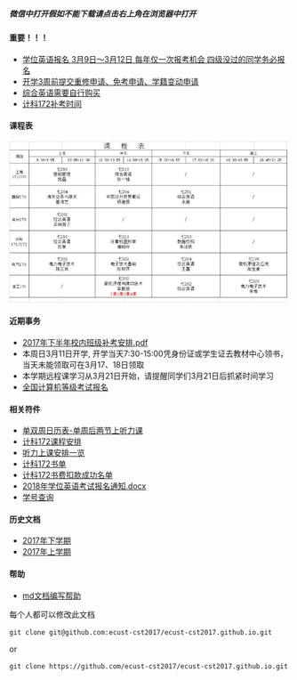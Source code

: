##### 微信中打开假如不能下载请点击右上角在浏览器中打开

#### 重要！！！
- [学位英语报名 3月9日～3月12日 每年仅一次报考机会 四级没过的同学务必报名](https://mp.weixin.qq.com/s/qmuDG13EIkLdq1PbdA-8ZQ)
- [开学3周前提交重修申请、免考申请、学籍变动申请](2018-first-half/apply/apply.md)
- [综合英语需要自行购买](2018-first-half/attachment/自行购买综合英语.jpg)
- [计科172补考时间](2018-first-half/补考时间.jpeg)

#### 课程表
<img src="2018-first-half/课程表.jpeg" width="500px" />

#### 近期事务
- [2017年下半年校内班级补考安排.pdf](2018-first-half/2017年下半年校内班级补考安排.pdf)
- 本周日3月11日开学, 开学当天7:30-15:00凭身份证或学生证去教材中心领书，当天未能领取可在3月17、18日领取
- 本学期远程课学习从3月21日开始，请提醒同学们3月21日后抓紧时间学习
- [全国计算机等级考试报名](https://mp.weixin.qq.com/s/oJ9d8Pscy1j_F-hkigG_fA)

#### 相关符件
- [单双周日历表-单周后两节上听力课](2018-first-half/attachment/单双周日历表.jpg)
- [计科172课程安排](2018-first-half/班级课程表.png)
- [听力上课安排一览](2018-first-half/attachment/听力上课安排一览.jpg)
- [计科172书单](2018-first-half/attachment/书单.jpg)
- [计科172书费扣款成功名单](2018-first-half/attachment/扣书成功名单.jpg)
- [2018年学位英语考试报名通知.docx](2018-first-half/2018年学位英语考试报名通知.docx)
- [学号查询](attachment/xuehao.png)
  
#### 历史文档
- [2017年下学期](2017-second-half.md)
- [2017年上学期](2017-first-half.md)

#### 帮助
- [md文档编写帮助](github-pages-help.md)

每个人都可以修改此文档
```
git clone git@github.com:ecust-cst2017/ecust-cst2017.github.io.git
```
or
```angular2html
git clone https://github.com/ecust-cst2017/ecust-cst2017.github.io.git
```